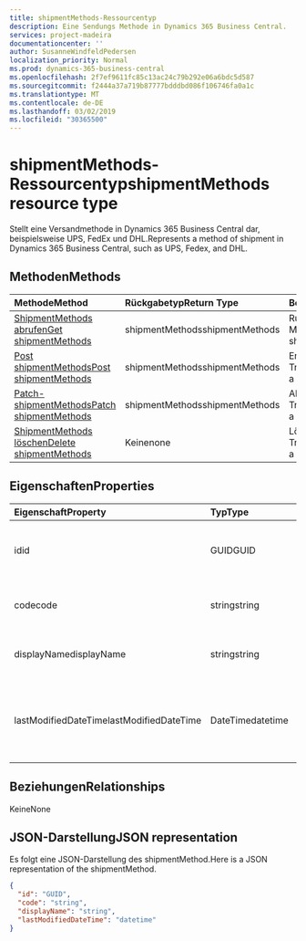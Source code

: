 ```yaml
---
title: shipmentMethods-Ressourcentyp
description: Eine Sendungs Methode in Dynamics 365 Business Central.
services: project-madeira
documentationcenter: ''
author: SusanneWindfeldPedersen
localization_priority: Normal
ms.prod: dynamics-365-business-central
ms.openlocfilehash: 2f7ef9611fc85c13ac24c79b292e06a6bdc5d587
ms.sourcegitcommit: f2444a37a719b87777bdddbd086f106746fa0a1c
ms.translationtype: MT
ms.contentlocale: de-DE
ms.lasthandoff: 03/02/2019
ms.locfileid: "30365500"
---
```

# <a name="shipmentmethods-resource-type"></a><span data-ttu-id="29b10-103">shipmentMethods-Ressourcentyp</span><span class="sxs-lookup"><span data-stu-id="29b10-103">shipmentMethods resource type</span></span>
<span data-ttu-id="29b10-104">Stellt eine Versandmethode in Dynamics 365 Business Central dar, beispielsweise UPS, FedEx und DHL.</span><span class="sxs-lookup"><span data-stu-id="29b10-104">Represents a method of shipment in Dynamics 365 Business Central, such as UPS, Fedex, and DHL.</span></span>

## <a name="methods"></a><span data-ttu-id="29b10-105">Methoden</span><span class="sxs-lookup"><span data-stu-id="29b10-105">Methods</span></span>

| <span data-ttu-id="29b10-106">Methode</span><span class="sxs-lookup"><span data-stu-id="29b10-106">Method</span></span>       | <span data-ttu-id="29b10-107">Rückgabetyp</span><span class="sxs-lookup"><span data-stu-id="29b10-107">Return Type</span></span>  |<span data-ttu-id="29b10-108">Beschreibung</span><span class="sxs-lookup"><span data-stu-id="29b10-108">Description</span></span>|
|:---------------|:--------|:----------|
|[<span data-ttu-id="29b10-109">ShipmentMethods abrufen</span><span class="sxs-lookup"><span data-stu-id="29b10-109">Get shipmentMethods</span></span>](../api/dynamics-shipmentmethods-get.md)|<span data-ttu-id="29b10-110">shipmentMethods</span><span class="sxs-lookup"><span data-stu-id="29b10-110">shipmentMethods</span></span>|<span data-ttu-id="29b10-111">Ruft eine Sendungs Methode ab.</span><span class="sxs-lookup"><span data-stu-id="29b10-111">Gets a shipment method.</span></span>|
|[<span data-ttu-id="29b10-112">Post shipmentMethods</span><span class="sxs-lookup"><span data-stu-id="29b10-112">Post shipmentMethods</span></span>](../api/dynamics-create-shipmentmethods.md)|<span data-ttu-id="29b10-113">shipmentMethods</span><span class="sxs-lookup"><span data-stu-id="29b10-113">shipmentMethods</span></span>|<span data-ttu-id="29b10-114">Erstellt eine Transportmethode.</span><span class="sxs-lookup"><span data-stu-id="29b10-114">Creates a shipment method.</span></span>|
|[<span data-ttu-id="29b10-115">Patch-shipmentMethods</span><span class="sxs-lookup"><span data-stu-id="29b10-115">Patch shipmentMethods</span></span>](../api/dynamics-shipmentmethods-update.md)|<span data-ttu-id="29b10-116">shipmentMethods</span><span class="sxs-lookup"><span data-stu-id="29b10-116">shipmentMethods</span></span>|<span data-ttu-id="29b10-117">Aktualisiert eine Transportmethode.</span><span class="sxs-lookup"><span data-stu-id="29b10-117">Updates a shipment method.</span></span>|
|[<span data-ttu-id="29b10-118">ShipmentMethods löschen</span><span class="sxs-lookup"><span data-stu-id="29b10-118">Delete shipmentMethods</span></span>](../api/dynamics-shipmentmethods-delete.md)|<span data-ttu-id="29b10-119">Keine</span><span class="sxs-lookup"><span data-stu-id="29b10-119">none</span></span>|<span data-ttu-id="29b10-120">Löscht eine Transportmethode.</span><span class="sxs-lookup"><span data-stu-id="29b10-120">Deletes a shipment method.</span></span>|

## <a name="properties"></a><span data-ttu-id="29b10-121">Eigenschaften</span><span class="sxs-lookup"><span data-stu-id="29b10-121">Properties</span></span>
| <span data-ttu-id="29b10-122">Eigenschaft</span><span class="sxs-lookup"><span data-stu-id="29b10-122">Property</span></span>     | <span data-ttu-id="29b10-123">Typ</span><span class="sxs-lookup"><span data-stu-id="29b10-123">Type</span></span>   |<span data-ttu-id="29b10-124">Beschreibung</span><span class="sxs-lookup"><span data-stu-id="29b10-124">Description</span></span>|
|:---------------|:--------|:----------|
|<span data-ttu-id="29b10-125">id</span><span class="sxs-lookup"><span data-stu-id="29b10-125">id</span></span>|<span data-ttu-id="29b10-126">GUID</span><span class="sxs-lookup"><span data-stu-id="29b10-126">GUID</span></span>|<span data-ttu-id="29b10-127">Die eindeutige ID des shipmentMethod.</span><span class="sxs-lookup"><span data-stu-id="29b10-127">The unique ID of the shipmentMethod.</span></span> <span data-ttu-id="29b10-128">Nicht bearbeitbar.</span><span class="sxs-lookup"><span data-stu-id="29b10-128">Non-editable.</span></span>|
|<span data-ttu-id="29b10-129">code</span><span class="sxs-lookup"><span data-stu-id="29b10-129">code</span></span>|<span data-ttu-id="29b10-130">string</span><span class="sxs-lookup"><span data-stu-id="29b10-130">string</span></span>|<span data-ttu-id="29b10-131">Gibt den Code der Transportmethode an.</span><span class="sxs-lookup"><span data-stu-id="29b10-131">Specifies the shipment method code.</span></span>|
|<span data-ttu-id="29b10-132">displayName</span><span class="sxs-lookup"><span data-stu-id="29b10-132">displayName</span></span>|<span data-ttu-id="29b10-133">string</span><span class="sxs-lookup"><span data-stu-id="29b10-133">string</span></span>|<span data-ttu-id="29b10-134">Gibt den Anzeigenamen der Sendungs Methode an.</span><span class="sxs-lookup"><span data-stu-id="29b10-134">Specifies the shipment method display name.</span></span>|
|<span data-ttu-id="29b10-135">lastModifiedDateTime</span><span class="sxs-lookup"><span data-stu-id="29b10-135">lastModifiedDateTime</span></span>|<span data-ttu-id="29b10-136">DateTime</span><span class="sxs-lookup"><span data-stu-id="29b10-136">datetime</span></span>|<span data-ttu-id="29b10-137">Die letzte DateTime, die die Sendungs Methode geändert wurde.</span><span class="sxs-lookup"><span data-stu-id="29b10-137">The last datetime the shipment method was modified.</span></span> <span data-ttu-id="29b10-138">Schreibgeschützt.</span><span class="sxs-lookup"><span data-stu-id="29b10-138">Read-Only.</span></span>|  


## <a name="relationships"></a><span data-ttu-id="29b10-139">Beziehungen</span><span class="sxs-lookup"><span data-stu-id="29b10-139">Relationships</span></span>
<span data-ttu-id="29b10-140">Keine</span><span class="sxs-lookup"><span data-stu-id="29b10-140">None</span></span>

## <a name="json-representation"></a><span data-ttu-id="29b10-141">JSON-Darstellung</span><span class="sxs-lookup"><span data-stu-id="29b10-141">JSON representation</span></span>

<span data-ttu-id="29b10-142">Es folgt eine JSON-Darstellung des shipmentMethod.</span><span class="sxs-lookup"><span data-stu-id="29b10-142">Here is a JSON representation of the shipmentMethod.</span></span>

```json
{
  "id": "GUID",
  "code": "string",
  "displayName": "string",
  "lastModifiedDateTime": "datetime"
}

```


